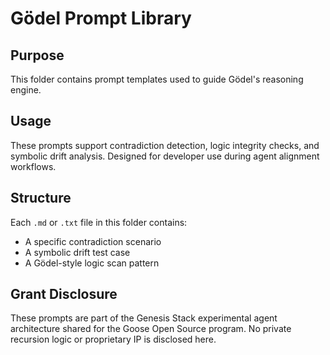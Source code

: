 # Gödel Prompt Library

## Purpose
This folder contains prompt templates used to guide Gödel's reasoning engine.

## Usage
These prompts support contradiction detection, logic integrity checks, and symbolic drift analysis. Designed for developer use during agent alignment workflows.

## Structure
Each `.md` or `.txt` file in this folder contains:
- A specific contradiction scenario
- A symbolic drift test case
- A Gödel-style logic scan pattern

## Grant Disclosure
These prompts are part of the Genesis Stack experimental agent architecture shared for the Goose Open Source program. No private recursion logic or proprietary IP is disclosed here.
